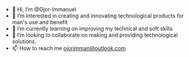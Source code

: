 - 👋 Hi, I’m @Ojor-Immanuel
- 👀 I’m interested in creating and innovating technological products for man's use and benefit
- 🌱 I’m currently learning on improving my technical and soft skills
- 💞️ I’m looking to collaborate on making and providing technological solutions.
- 📫 How to reach me ojorimman@outlook.com

<!---
Ojor-Immanuel/Ojor-Immanuel is a ✨ special ✨ repository because its `README.md` (this file) appears on your GitHub profile.
You can click the Preview link to take a look at your changes.
--->
